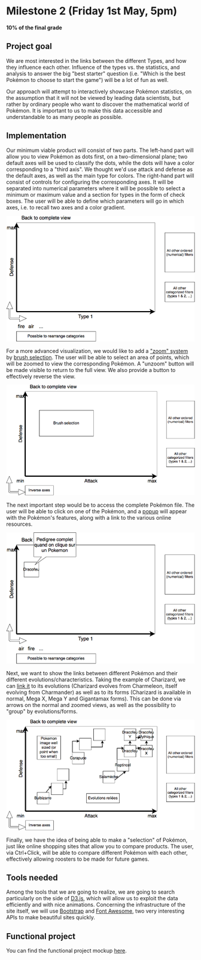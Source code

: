 # Milestone 2 (Friday 1st May, 5pm)
**10% of the final grade**

## Project goal
We are most interested in the links between the different Types, and how they influence each other. Influence of the types vs. the statistics, and analysis to answer the big "best starter" question (i.e. "Which is the best Pokémon to choose to start the game") will be a lot of fun as well.

Our approach will attempt to interactively showcase Pokémon statistics, on the assumption that it will not be viewed by leading data scientists, but rather by ordinary people who want to discover the mathematical world of Pokémon. It is important to us to make this data accessible and understandable to as many people as possible.

## Implementation
Our minimum viable product will consist of two parts. The left-hand part will allow you to view Pokémon as dots first, on a two-dimensional plane; two default axes will be used to classify the dots, while the dots will have a color corresponding to a "third axis". We thought we'd use attack and defense as the default axes, as well as the main type for colors. The right-hand part will consist of controls for configuring the corresponding axes. It will be separated into numerical parameters where it will be possible to select a minimum or maximum value and a section for types in the form of check boxes. The user will be able to define which parameters will go in which axes, i.e. to recall two axes and a color gradient.

![MVP will look like this](./img/2.3.png "MVP will look like this")

For a more advanced visualization, we would like to add a ["zoom" system](https://observablehq.com/@d3/smooth-zooming) by [brush selection](https://observablehq.com/@d3/brushable-scatterplot-matrix). The user will be able to select an area of points, which will be zoomed to view the corresponding Pokémon. A "unzoom" button will be made visible to return to the full view. We also provide a button to effectively reverse the view.

![MVP with brush selection](./img/2.1.png "MVP with brush selection")

The next important step would be to access the complete Pokémon file. The user will be able to click on one of the Pokémon, and a [popup](https://observablehq.com/@pbogden/openlayers-popup) will appear with the Pokémon's features, along with a link to the various online resources.

![Lil' Popup](./img/2.4.png "Lil' Popup")

Next, we want to show the links between different Pokémon and their different evolutions/characteristics. Taking the example of Charizard, we can [link it](https://observablehq.com/@chitacan/screen-picker-with-links) to its evolutions (Charizard evolves from Charmeleon, itself evolving from Charmander) as well as to its forms (Charizard is available in normal, Mega X, Mega Y and Gigantamax forms). This can be done via arrows on the normal and zoomed views, as well as the possibility to "group" by evolutions/forms.

![Complex links](./img/2.2.png "Complex links")

Finally, we have the idea of being able to make a "selection" of Pokémon, just like online shopping sites that allow you to compare products. The user, via Ctrl+Click, will be able to compare different Pokémon with each other, effectively allowing roosters to be made for future games.

## Tools needed
Among the tools that we are going to realize, we are going to search particularly on the side of [D3.js](https://d3js.org/), which will allow us to exploit the data efficiently and with nice animations. Concerning the infrastructure of the site itself, we will use [Bootstrap](https://getbootstrap.com/) and [Font Awesome](fontawesome.com/), two very interesting APIs to make beautiful sites quickly.

## Functional project
You can find the functional project mockup [here](./www/milestone-2/).